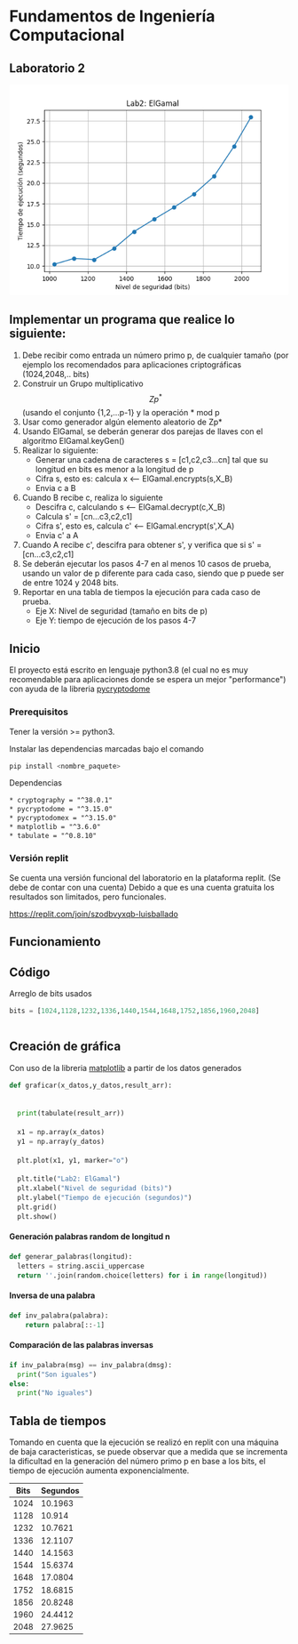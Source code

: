 # Fundamentos de Ingeniería Computacional

## Laboratorio 2

![grafica_resultados](https://raw.githubusercontent.com/luisballado/-fund_ing_comp_labs_dos/main/elgamal_graph.png "Grafica de resultados")

## Implementar un programa que realice lo siguiente: ##

1. Debe recibir como entrada un número primo p, de cualquier tamaño (por ejemplo los recomendados para aplicaciones criptográficas (1024,2048,.. bits)
2. Construir un Grupo multiplicativo $$Zp^{*}$$ (usando el conjunto {1,2,...p-1} y la operación * mod p
3. Usar como generador algún elemento aleatorio de Zp*
4. Usando ElGamal, se deberán generar dos parejas de llaves con el algoritmo ElGamal.keyGen()
5. Realizar lo siguiente:
    * Generar una cadena de caracteres s = [c1,c2,c3...cn] tal que su longitud en bits es menor a la longitud de p
    * Cifra s, esto es: calcula x <-- ElGamal.encrypts(s,X_B)
    *  Envia c a B   
6. Cuando B recibe c, realiza lo siguiente
    * Descifra c, calculando s <-- ElGamal.decrypt(c,X_B)
    * Calcula s' = [cn...c3,c2,c1]
    * Cifra s', esto es, calcula c' <-- ElGamal.encrypt(s',X_A)
    * Envia c' a A
7. Cuando A recibe c', descifra para obtener s', y verifica que si s' = [cn...c3,c2,c1]
8. Se deberán ejecutar los pasos 4-7 en al menos 10 casos de prueba, usando un valor de p diferente para cada caso, siendo que p puede ser de entre 1024 y 2048 bits.
9. Reportar en una tabla de tiempos la ejecución para cada caso de prueba.
    * Eje X: Nivel de seguridad (tamaño en bits de p)
    * Eje Y: tiempo de ejecución de los pasos 4-7


## Inicio

El proyecto está escrito en lenguaje python3.8 (el cual no es muy recomendable para aplicaciones donde se espera un mejor "performance") 
con ayuda de la libreria [pycryptodome](https://www.pycryptodome.org/ "pycryptodome")

### Prerequisitos

Tener la versión >= python3.

Instalar las dependencias marcadas bajo el comando 

```bash
pip install <nombre_paquete>
```

Dependencias

```
* cryptography = "^38.0.1"
* pycryptodome = "^3.15.0"
* pycryptodomex = "^3.15.0"
* matplotlib = "^3.6.0"
* tabulate = "^0.8.10"
```

### Versión replit

Se cuenta una versión funcional del laboratorio en la plataforma replit. (Se debe de contar con una cuenta)
Debido a que es una cuenta gratuita los resultados son limitados, pero funcionales.

https://replit.com/join/szodbvyxqb-luisballado


## Funcionamiento



## Código

Arreglo de bits usados

```python
bits = [1024,1128,1232,1336,1440,1544,1648,1752,1856,1960,2048]
```


```python

```

## Creación de gráfica 

Con uso de la libreria [matplotlib](https://matplotlib.org/ "matplotlib") a partir de los datos generados


```python
def graficar(x_datos,y_datos,result_arr):

  
  print(tabulate(result_arr))
  
  x1 = np.array(x_datos)
  y1 = np.array(y_datos)
  
  plt.plot(x1, y1, marker="o")
  
  plt.title("Lab2: ElGamal")
  plt.xlabel("Nivel de seguridad (bits)")
  plt.ylabel("Tiempo de ejecución (segundos)")
  plt.grid()
  plt.show()
```

#### Generación palabras random de longitud n
```python
def generar_palabras(longitud):
  letters = string.ascii_uppercase
  return ''.join(random.choice(letters) for i in range(longitud))
```

#### Inversa de una palabra

```python
def inv_palabra(palabra):
    return palabra[::-1]
```

#### Comparación de las palabras inversas

```python
if inv_palabra(msg) == inv_palabra(dmsg):
  print("Son iguales")
else:
  print("No iguales")
```

## Tabla de tiempos

Tomando en cuenta que la ejecución se realizó en replit con una máquina de baja caracteristicas, se puede observar que a medida que se incrementa la dificultad en la generación del número primo p en base a los bits, el tiempo de ejecución aumenta exponencialmente.

 Bits | Segundos
----- | --------
 1024 | 10.1963
 1128 | 10.914
 1232 | 10.7621
 1336 | 12.1107
 1440 | 14.1563
 1544 | 15.6374
 1648 | 17.0804
 1752 | 18.6815
 1856 | 20.8248
 1960 | 24.4412
 2048 | 27.9625